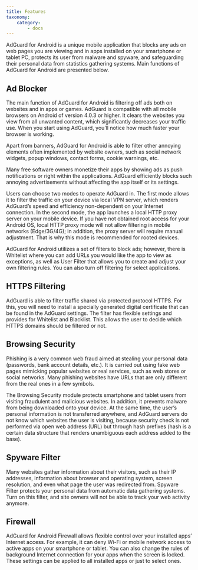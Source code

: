```yaml
---
title: Features
taxonomy:
    category:
        - docs
---
```


AdGuard for Android is a unique mobile application that blocks any ads on web pages you are viewing and in apps installed on your smartphone or tablet PC, protects its user from malware and spyware, and safeguarding their personal data from statistics gathering systems. Main functions of AdGuard for Android are presented below.

## Ad Blocker

The main function of AdGuard for Android is filtering off ads both on websites and in apps or games. AdGuard is compatible with all mobile browsers on Android of version 4.0.3 or higher. It clears the websites you view from all unwanted content, which significantly decreases your traffic use. When you start using AdGuard, you’ll notice how much faster your browser is working.

Apart from banners, AdGuard for Android is able to filter other annoying elements often implemented by website owners, such as social network widgets, popup windows, contact forms, cookie warnings, etc.

Many free software owners monetize their apps by showing ads as push notifications or right within the applications. AdGuard efficiently blocks such annoying advertisements without affecting the app itself or its settings.

Users can choose two modes to operate AdGuard in. The first mode allows it to filter the traffic on your device via local VPN server, which renders AdGuard’s speed and efficiency non-dependent on your Internet connection. In the second mode, the app launches a local HTTP proxy server on your mobile device. If you have not obtained root access for your Android OS, local HTTP proxy mode will not allow filtering in mobile networks (Edge/3G/4G); in addition, the proxy server will require manual adjustment. That is why this mode is recommended for rooted devices.

AdGuard for Android utilizes a set of filters to block ads; however, there is Whitelist where you can add URLs you would like the app to view as exceptions, as well as User Filter that allows you to create and adjust your own filtering rules. You can also turn off filtering for select applications.

## HTTPS Filtering

AdGuard is able to filter traffic shared via protected protocol HTTPS. For this, you will need to install a specially generated digital certificate that can be found in the AdGuard settings. The filter has flexible settings and provides for Whitelist and Blacklist. This allows the user to decide which HTTPS domains should be filtered or not.

## Browsing Security

Phishing is a very common web fraud aimed at stealing your personal data (passwords, bank account details, etc.). It is carried out using fake web pages mimicking popular websites or real services, such as web stores or social networks. Many phishing websites have URLs that are only different from the real ones in a few symbols.

The Browsing Security module protects smartphone and tablet users from visiting fraudulent and malicious websites. In addition, it prevents malware from being downloaded onto your device. At the same time, the user’s personal information is not transferred anywhere, and AdGuard servers do not know which websites the user is visiting, because security check is not performed via open web address (URL) but through hash prefixes (hash is a certain data structure that renders unambiguous each address added to the base).

## Spyware Filter

Many websites gather information about their visitors, such as their IP addresses, information about browser and operating system, screen resolution, and even what page the user was redirected from. Spyware Filter protects your personal data from automatic data gathering systems. Turn on this filter, and site owners will not be able to track your web activity anymore.

## Firewall

AdGuard for Android Firewall allows flexible control over your installed apps’ Internet access. For example, it can deny Wi-Fi or mobile network access to active apps on your smartphone or tablet. You can also change the rules of background Internet connection for your apps when the screen is locked. These settings can be applied to all installed apps or just to select ones.
